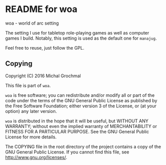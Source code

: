 README for woa
==============

woa - world of arc setting

The setting I use for tabletop role-playing games as well as computer games I
build.  Notably, this setting is used as the default one for `manajug`.

Feel free to reuse, just follow the GPL.

Copying
-------

Copyright (C) 2016 Michal Grochmal

This file is part of `woa`.

`woa` is free software; you can redistribute and/or modify all or part of the
code under the terms of the GNU General Public License as published by the Free
Software Foundation; either version 3 of the License, or (at your option) any
later version.

`woa` is distributed in the hope that it will be useful, but WITHOUT ANY
WARRANTY; without even the implied warranty of MERCHANTABILITY or FITNESS FOR A
PARTICULAR PURPOSE.  See the GNU General Public License for more details.

The COPYING file in the root directory of the project contains a copy of the
GNU General Public License.  If you cannot find this file, see
<http://www.gnu.org/licenses/>.

